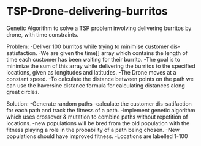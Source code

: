 # TSP-Drone-delivering-burritos
Genetic Algorithm to solve a TSP problem involving delivering burritos by drone, with time constraints.

Problem:
-Deliver 100 burritos while trying to minimise customer dis-satisfaction.
-We are given the time[] array which contains the length of time each customer has been waiting for their burrito.
-The goal is to minimize the sum of this array while delivering the burritos to the specified locations, given as longitudes and latitudes.
-The Drone moves at a constant speed.
-To calculate the distance between points on the path we can use the haversine distance formula for calculating distances along great circles.

Solution:
-Generate random paths
-calculate the customer dis-satifaction for each path and track the fitness of a path.
-implement genetic algorithm which uses crossover & mutation to combine paths without repetition of locations.
-new populations will be bred from the old population with the fitness playing a role in the probability of a path being chosen.
-New populations should have improved fitness.
-Locations are labelled 1-100
